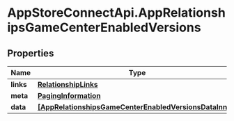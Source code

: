 # AppStoreConnectApi.AppRelationshipsGameCenterEnabledVersions

## Properties

Name | Type | Description | Notes
------------ | ------------- | ------------- | -------------
**links** | [**RelationshipLinks**](RelationshipLinks.md) |  | [optional] 
**meta** | [**PagingInformation**](PagingInformation.md) |  | [optional] 
**data** | [**[AppRelationshipsGameCenterEnabledVersionsDataInner]**](AppRelationshipsGameCenterEnabledVersionsDataInner.md) |  | [optional] 


